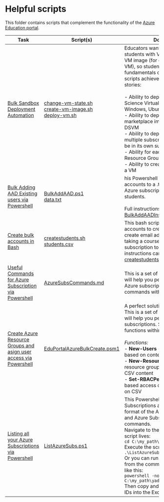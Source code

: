 # Helpful scripts

This folder contains scripts that complement the functionality of the [Azure Education portal](https://azure.microsoft.com/community/education/).

| Task | Script(s) | Documentation |
| ---- | --------- | ------------- |
| [Bulk Sandbox Deployment Automation](./Bulk-Sandbox-Deployment-Automation-Bash) | [change-vm-state.sh](./Bulk-Sandbox-Deployment-Automation-Bash/change-vm-state.sh)<br>[create-vm-image.sh](./Bulk-Sandbox-Deployment-Automation-Bash/create-vm-image.sh)<br>[deploy-vm.sh](./Bulk-Sandbox-Deployment-Automation-Bash/deploy-vm.sh) | Educators want a simple way to provide students with VMs based on a specific VM image (for example, Data Science VM), so students can learn the fundamentals of data science. These scripts achieve the following user stories:<br><br>- Ability to deploy multiple DSVMs (Data Science Virtual Machine) in either Windows, Ubuntu, of Linux CentOS<br>- Ability to deploy VMs from marketplace image, custom image, or DSVM<br>- Ability to deploy VMs across one or multiple subscriptions (i.e. Each VM can be in its own subscription)<br>- Ability for each VM to have its own Resource Group<br>- Ability to create a clean VM image from a VM|
| [Bulk Adding AAD Existing users via Powershell](./Bulk-Add-Users-PowerShell) | [BulkAddAAD.ps1](./Bulk-Add-Users-PowerShell/BulkAddAAD.ps1)<br>[data.txt](./Bulk-Add-Users-PowerShell/data.txt) | his Powershell script reads a list of accounts to a .txt file, then assigns an Azure subscription to each of the students.<br><br>Full instructions can be found in the file [BulkAddAADInstructions.md](./Bulk-Add-Users-PowerShell/BulkAddAADInstructions.md). |
| [Create bulk accounts in Bash](./Create-Bulk-Accounts-Bash) | [createstudents.sh](./Create-Bulk-Accounts-Bash/createstudents.sh)<br>[students.csv](./Create-Bulk-Accounts-Bash/students.csv) | This bash script will read a list of accounts to create from a csv to bulk create email addresses for students taking a course. It will assign an Azure subscription to each of the students. Full instructions can be found in the file [createstudentsInstructions.md](./Create-Bulk-Accounts-Bash/createstudentsInstructions.md). |
| [Useful Commands for Azure Subscription via Powershell](./Utility-PowerShell) | [AzureSubsCommands.md](./Utility-PowerShell/AzureSubsCommands.md) | This is a set of Powershell scripts which will help you perform tasks on your Azure subscriptions. Simply run the commands within Powershell. |
| [Create Azure Resource Groups and asign user access via Powershell](./Create-Assign-Resource-Groups-PowerShell) | [EduPortalAzureBulkCreate.psm1](./Create-Assign-Resource-Groups-PowerShell/EduPortalAzureBulkCreate.psm1) | A perfect solution for Group projects. This is a set of Powershell scripts which will help you perform tasks on your azure subscriptions. Simply run the command functions within Powershell.<br><br>*Functions:*<br>- **New-Users** - Creates new users based on content of the CSV<br>- **New-ResourceGroups** - Creates new resource group and add users based on CSV content<br>- **Set-RBACPermissions** - creates role based access control permission based on CSV |
| [Listing all your Azure Subscriptions via Powershell](./List-Azure-Subs-PowerShell) | [ListAzureSubs.ps1](./List-Azure-Subs-PowerShell/ListAzureSubs.ps1) | This Powershell script lists the Azure Subscriptions and then lists a table format of the Azure SubscriptionName and Azure SubscriptionID. Simply run the commands.<br>Navigate to the directory where the script lives:<br>`cd C:\my_path\yada_yada\`<br>Execute the script:<br>`.\ListAzureSubs.ps1`<br>Or you can run the PowerShell script from the command prompt or terminal like this:<br>`powershell -noexit C:\my_path\yada_yada\ListAzureSubs.ps1`<br>Then copy and paste your Subscription IDs into the Excel for assigning users. |
